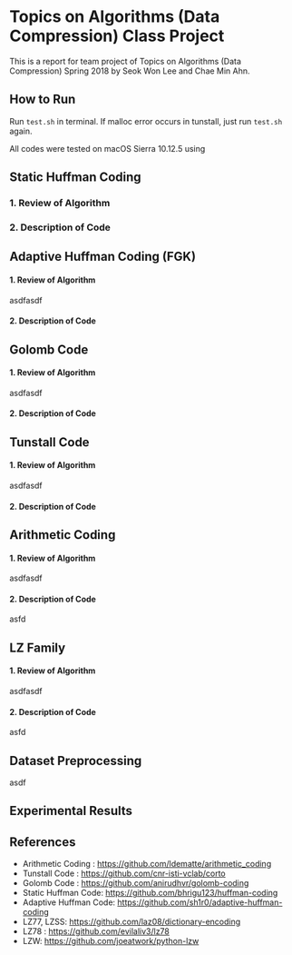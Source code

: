# Topics on Algorithms (Data Compression) Class Project

This is a report for team project of Topics on Algorithms (Data Compression) Spring 2018 by Seok Won Lee and Chae Min Ahn.



## How to Run

Run `test.sh` in terminal. If malloc error occurs in tunstall, just run `test.sh` again.

All codes were tested on macOS Sierra 10.12.5 using 



## Static Huffman Coding  

### 1. Review of Algorithm



### 2. Description of Code



## Adaptive Huffman Coding (FGK) 

#### 1. Review of Algorithm

asdfasdf

#### 2. Description of Code



## Golomb Code

#### 1. Review of Algorithm

asdfasdf

#### 2. Description of Code



## Tunstall Code

#### 1. Review of Algorithm

asdfasdf

#### 2. Description of Code



## Arithmetic Coding

#### 1. Review of Algorithm

asdfasdf

#### 2. Description of Code

asfd



## LZ Family

#### 1. Review of Algorithm

asdfasdf

#### 2. Description of Code

asfd



## Dataset Preprocessing

asdf



## Experimental Results





## References

- Arithmetic Coding : <https://github.com/ldematte/arithmetic_coding>
- Tunstall Code : <https://github.com/cnr-isti-vclab/corto>
- Golomb Code : <https://github.com/anirudhvr/golomb-coding>
- Static Huffman Code: <https://github.com/bhrigu123/huffman-coding>
- Adaptive Huffman Code: <https://github.com/sh1r0/adaptive-huffman-coding>
- LZ77, LZSS: <https://github.com/laz08/dictionary-encoding>
- LZ78 : <https://github.com/evilaliv3/lz78>
- LZW: <https://github.com/joeatwork/python-lzw>